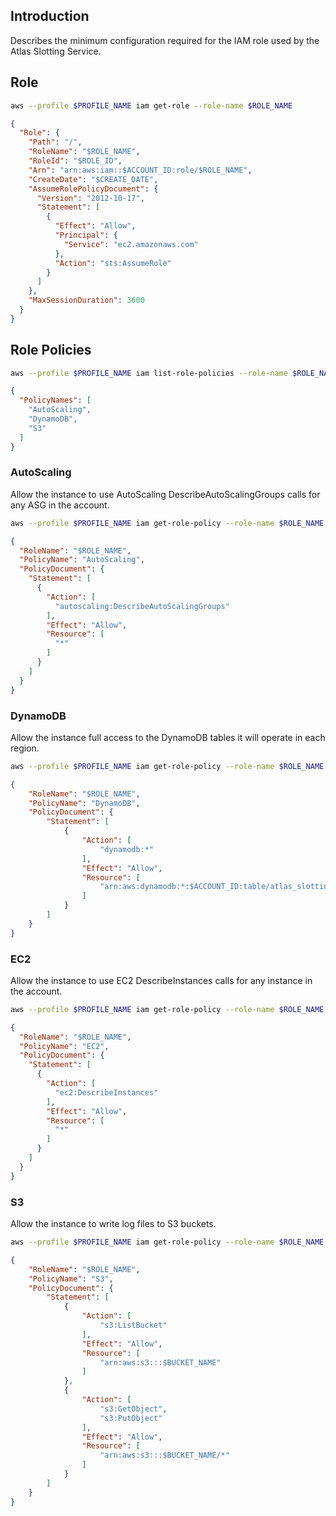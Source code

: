 ## Introduction

Describes the minimum configuration required for the IAM role used by the Atlas Slotting Service.

## Role

```bash
aws --profile $PROFILE_NAME iam get-role --role-name $ROLE_NAME
```

```json
{
  "Role": {
    "Path": "/",
    "RoleName": "$ROLE_NAME",
    "RoleId": "$ROLE_ID",
    "Arn": "arn:aws:iam::$ACCOUNT_ID:role/$ROLE_NAME",
    "CreateDate": "$CREATE_DATE",
    "AssumeRolePolicyDocument": {
      "Version": "2012-10-17",
      "Statement": [
        {
          "Effect": "Allow",
          "Principal": {
            "Service": "ec2.amazonaws.com"
          },
          "Action": "sts:AssumeRole"
        }
      ]
    },
    "MaxSessionDuration": 3600
  }
}
```

## Role Policies

```bash
aws --profile $PROFILE_NAME iam list-role-policies --role-name $ROLE_NAME
```

```json
{
  "PolicyNames": [
    "AutoScaling",
    "DynamoDB",
    "S3"
  ]
}
```

### AutoScaling

Allow the instance to use AutoScaling DescribeAutoScalingGroups calls for any ASG in the account.

```bash
aws --profile $PROFILE_NAME iam get-role-policy --role-name $ROLE_NAME --policy-name AutoScaling
```

```json
{
  "RoleName": "$ROLE_NAME",
  "PolicyName": "AutoScaling",
  "PolicyDocument": {
    "Statement": [
      {
        "Action": [
          "autoscaling:DescribeAutoScalingGroups"
        ],
        "Effect": "Allow",
        "Resource": [
          "*"
        ]
      }
    ]
  }
}
```

### DynamoDB

Allow the instance full access to the DynamoDB tables it will operate in each region.

```bash
aws --profile $PROFILE_NAME iam get-role-policy --role-name $ROLE_NAME --policy-name DynamoDB
```

```json
{
    "RoleName": "$ROLE_NAME",
    "PolicyName": "DynamoDB",
    "PolicyDocument": {
        "Statement": [
            {
                "Action": [
                    "dynamodb:*"
                ],
                "Effect": "Allow",
                "Resource": [
                    "arn:aws:dynamodb:*:$ACCOUNT_ID:table/atlas_slotting*"
                ]
            }
        ]
    }
}
```

### EC2

Allow the instance to use EC2 DescribeInstances calls for any instance in the account.

```bash
aws --profile $PROFILE_NAME iam get-role-policy --role-name $ROLE_NAME --policy-name EC2
```

```json
{
  "RoleName": "$ROLE_NAME",
  "PolicyName": "EC2",
  "PolicyDocument": {
    "Statement": [
      {
        "Action": [
          "ec2:DescribeInstances"
        ],
        "Effect": "Allow",
        "Resource": [
          "*"
        ]
      }
    ]
  }
}
```

### S3

Allow the instance to write log files to S3 buckets.

```bash
aws --profile $PROFILE_NAME iam get-role-policy --role-name $ROLE_NAME --policy-name S3
```

```json
{
    "RoleName": "$ROLE_NAME",
    "PolicyName": "S3",
    "PolicyDocument": {
        "Statement": [
            {
                "Action": [
                    "s3:ListBucket"
                ],
                "Effect": "Allow",
                "Resource": [
                    "arn:aws:s3:::$BUCKET_NAME"
                ]
            },
            {
                "Action": [
                    "s3:GetObject",
                    "s3:PutObject"
                ],
                "Effect": "Allow",
                "Resource": [
                    "arn:aws:s3:::$BUCKET_NAME/*"
                ]
            }
        ]
    }
}
```
